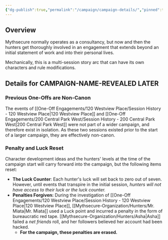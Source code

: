 ```yaml
---
{"dg-publish":true,"permalink":"/campaign/campaign-details/","pinned":true,"tags":["encyclopedia-page"],"created":"2025-02-18T23:21:28.058-05:00","updated":"2025-02-19T08:42:43.123-05:00"}
---
```


## Overview

Mythsecure normally operates as a consultancy, but now and then the hunters get thoroughly involved in an engagement that extends beyond an initial statement of work and into their personal lives.

Mechanically, this is a multi-session story arc that can have its own characters and rule modifications. 


## Details for CAMPAIGN-NAME-REVEALED LATER

### Previous One-Offs are Non-Canon 
The events of [[One-Off Engagements/120 Westview Place/Session History - 120 Westview Place\|120 Westview Place]] and [[One-Off Engagements/200 Central Park West/Session History - 200 Central Park West\|200 Central Park West]] were not part of a wider campaign, and therefore exist in isolation. As these two sessions existed prior to the start of a larger campaign, they are effectively non-canon. 

### Penalty and Luck Reset
Character development ideas and the hunters' levels at the time of the campaign start will carry forward into the campaign, but the following items reset:

- **The Luck Counter**: Each hunter's luck will set back to zero out of seven. However, until events that transpire in the initial session, _hunters will not have access to their luck or the luck counter._
- **Penalties Forgiven:** During the investigation of [[One-Off Engagements/120 Westview Place/Session History - 120 Westview Place\|120 Westview Place]], [[Mythsecure-Organization/Hunters/Mr. Miata\|Mr. Miata]] used a Luck point and incurred a penalty in the form of bureaucratic red tape. [[Mythsecure-Organization/Hunters/Asha\|Asha]] failed a _net friends_ roll, and her followers believed her account had been hacked.
	- **For the campaign, these penalties are erased.**

